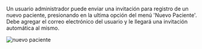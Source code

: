 Un usuario administrador puede enviar una invitación para registro de un nuevo paciente, presionando en la ultima opción del menú 'Nuevo Paciente'. Debe agregar el correo electrónico del usuario y le llegará una invitación automática al mismo.

![nuevo paciente](https://s3-us-west-2.amazonaws.com/andarwiki/invitar+nuevo+paciente.png)